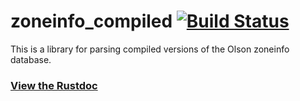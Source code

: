 # zoneinfo_compiled [![Build Status](https://travis-ci.org/rust-datetime/zoneinfo-compiled.svg?branch=master)](https://travis-ci.org/rust-datetime/zoneinfo-compiled)

This is a library for parsing compiled versions of the Olson zoneinfo database.

### [View the Rustdoc](http://datetime.rustdocs.org/zoneinfo-compiled/)
